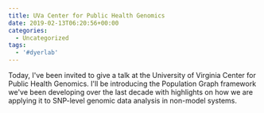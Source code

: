 ```yaml
---
title: UVa Center for Public Health Genomics
date: 2019-02-13T06:20:56+00:00
categories:
  - Uncategorized
tags:
  - '#dyerlab'
---
```

Today, I've been invited to give a talk at the University of Virginia Center for Public Health Genomics. I'll be introducing the Population Graph framework we've been developing over the last decade with highlights on how we are applying it to SNP-level genomic data analysis in non-model systems.